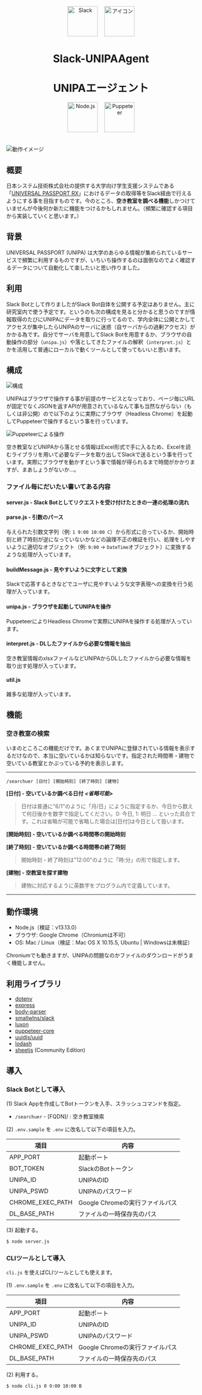 <div align="center" style="vertical-align: center;">
  <img alt="Slack" src="https://raw.githubusercontent.com/ritsu2891/Slack-UNIPA-Agent/master/md-img/Slack.svg" height="80px" style="margin-right: 15px;" />
  <img alt="アイコン" src="https://raw.githubusercontent.com/ritsu2891/Slack-UNIPA-Agent/master/md-img/icon.png" height="80px" />
  <h1>Slack-UNIPAAgent</h1>
  <h1>UNIPAエージェント</h1>
  <img alt="Node.js" src="https://raw.githubusercontent.com/ritsu2891/Slack-UNIPA-Agent/master/md-img/Node.svg" height="80px" style="margin-right: 15px;" />
  <img alt="Puppeteer" src="https://raw.githubusercontent.com/ritsu2891/Slack-UNIPA-Agent/master/md-img/Puppeteer.svg" height="80px" />
</div>
<br>

![動作イメージ](https://raw.githubusercontent.com/ritsu2891/Slack-UNIPA-Agent/master/md-img/in-use.gif)

## 概要

日本システム技術株式会社の提供する大学向け学生支援システムである「[UNIVERSAL PASSPORT RX](https://www.jast-gakuen.com/rx/)」におけるデータの取得等をSlack経由で行えるようにする事を目指すものです。今のところ、**空き教室を調べる機能**しかつけていませんが今後何か新たに機能をつけるかもしれません。（頻繁に確認する項目から実装していくと思います。）

## 背景

UNIVERSAL PASSPORT (UNIPA) は大学のあらゆる情報が集められているサービスで頻繁に利用するものですが、いちいち操作するのは面倒なのでよく確認するデータについて自動化して楽したいと思い作りました。

## 利用

Slack Botとして作りましたがSlack Bot自体を公開する予定はありません。主に研究室内で使う予定です。というのも次の構成を見ると分かると思うのですが情報取得のたびにUNIPAにデータを取りに行ってるので、学内全体に公開とかしてアクセスが集中したらUNIPAのサーバに迷惑（自サーバからの過剰アクセス）がかかる為です。自分でサーバを用意してSlack Botを用意するか、ブラウザの自動操作の部分（`unipa.js`）や落としてきたファイルの解釈（`interpret.js`）とかを活用して普通にローカルで動くツールとして使ってもいいと思います。

## 構成

![構成](https://raw.githubusercontent.com/ritsu2891/Slack-UNIPA-Agent/master/md-img/arch.png)

UNIPAはブラウザで操作する事が前提のサービスとなっており、ページ毎にURLが固定でなくJSONを返すAPIが用意されているなんて事も当然ながらない（もしくは非公開）ので以下のように実際にブラウザ（Headless Chrome）を起動してPuppeteerで操作するという事を行っています。

![Puppeteerによる操作](https://raw.githubusercontent.com/ritsu2891/Slack-UNIPA-Agent/master/md-img/puppeteer.gif)

空き教室などUNIPAから落とせる情報はExcel形式で手に入るため、Excelを読むライブラリを用いて必要なデータを取り出してSlackで送るという事を行っています。実際にブラウザを動かすという事で情報が得られるまで時間がかかりますが、まあしょうがないか…。

### ファイル毎にだいたい書いてある内容

#### server.js - Slack Botとしてリクエストを受け付けたときの一連の処理の流れ

#### parse.js - 引数のパース

与えられた引数文字列（例: `1 9:00 10:00 C`）から形式に合っているか、開始時刻と終了時刻が逆になっていないかなどの論理不正の検証を行い、処理をしやすいように適切なオブジェクト（例: `9:00` -> `DateTime`オブジェクト）に変換するような処理が入っています。

#### buildMessage.js - 見やすいように文字として変換

Slackで応答するときなどでユーザに見やすいような文字表現への変換を行う処理が入っています。

#### unipa.js - ブラウザを起動してUNIPAを操作

PuppeteerによりHeadless Chromeで実際にUNIPAを操作する処理が入っています。

#### interpret.js - DLしたファイルから必要な情報を抽出

空き教室情報のxlsxファイルなどUNIPAからDLしたファイルから必要な情報を取り出す処理が入っています。

#### util.js

雑多な処理が入っています。

#### 

## 機能
### 空き教室の検索

いまのところこの機能だけです。あくまでUNIPAに登録されている情報を表示するだけなので、本当に空いているかは知らないです。指定された時間帯・建物で空いている教室とかぶっている予約を表示します。

---
`/searchuer [日付] [開始時刻] [終了時刻] [建物]`

**[日付] - 空いているか調べる日付 *<省略可能>***

> 日付は普通に"6/1"のように「月/日」にように指定するか、今日から数えて何日後かを数字で指定してください。0: 今日, 1: 明日 … といった具合です。これは省略が可能で省略した場合は[日付]は今日として扱います。

**[開始時刻] - 空いているか調べる時間帯の開始時刻**

**[終了時刻] - 空いているか調べる時間帯の終了時刻**

> 開始時刻・終了時刻は"12:00"のように「時:分」の形で指定します。

**[建物] - 空教室を探す建物**

> 建物に対応するように英数字をプログラム内で定義しています。

---

## 動作環境
- Node.js（検証：v13.13.0）
- ブラウザ: Google Chrome（Chroniumは不可）
- OS: Mac / Linux（検証：Mac OS X 10.15.5, Ubuntu | Windowsは未検証）

Chroniumでも動きますが、UNIPAの問題なのかファイルのダウンロードがうまく機能しません。

## 利用ライブラリ
- [dotenv](https://github.com/motdotla/dotenv)
- [express](https://github.com/expressjs/express)
- [body-parser](https://github.com/expressjs/body-parser)
- [smallwlns/slack](https://github.com/smallwins/slack)
- [luxon](https://github.com/moment/luxon)
- [puppeteer-core](https://github.com/puppeteer/puppeteer)
- [uuidjs/uuid](https://github.com/uuidjs/uuid)
- [lodash](https://github.com/lodash/lodash)
- [sheetjs](https://github.com/SheetJS/sheetjs) (Community Edition)

## 導入
### Slack Botとして導入

(1) Slack Appを作成してBotトークンを入手、スラッシュコマンドを指定。

* `/searchuer` - [FQDN]/ : 空き教室検索

(2) `.env.sample` を `.env` に改名して以下の項目を入力。

|項目|内容|
|---|---|
|APP_PORT|起動ポート|
|BOT_TOKEN|SlackのBotトークン|
|UNIPA_ID|UNIPAのID|
|UNIPA_PSWD|UNIPAのパスワード|
|CHROME_EXEC_PATH|Google Chromeの実行ファイルパス|
|DL_BASE_PATH|ファイルの一時保存先のパス|

(3) 起動する。

```bash
$ node server.js
```

### CLIツールとして導入

`cli.js` を使えばCLIツールとしても使えます。

(1) `.env.sample` を `.env` に改名して以下の項目を入力。

|項目|内容|
|---|---|
|APP_PORT|起動ポート|
|UNIPA_ID|UNIPAのID|
|UNIPA_PSWD|UNIPAのパスワード|
|CHROME_EXEC_PATH|Google Chromeの実行ファイルパス|
|DL_BASE_PATH|ファイルの一時保存先のパス|

(2) 利用する。

```bash
$ node cli.js 0 9:00 10:00 B
```